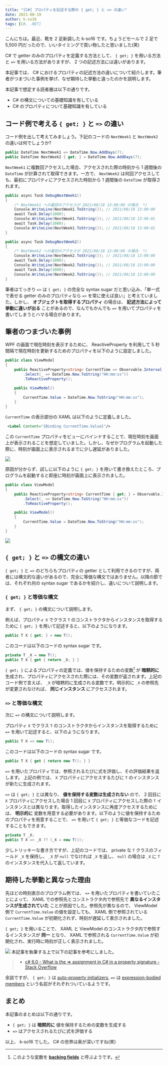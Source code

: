```yaml
---
title: "[C#] プロパティを記述する際の { get; } と => の違い"
date: 2021-08-19
author: k-so16
tags: [C#, .NET]
---
```


こんにちは。最近、靴を 2 足新調した k-so16 です。ちょうどセールで 2 足で 5,500 円だったので、いいタイミングで買い物したと思いました(笑)

C# で getter のみのプロパティを定義する方法として、 `{ get; }` を用いる方法と `=>` を用いる方法がありますが、 2 つの記述方法には違いがあります。

本記事では、 C# におけるプロパティの記述方法の違いについて紹介します。筆者がつまづいた事例を挙げ、なぜ期待した挙動と違ったのかを説明します。

本記事で想定する読者層は以下の通りです。

- C# の構文についての基礎知識を有している
- C# のプロパティについて基礎知識を有している

## コード例で考える `{ get; }` と `=>` の違い

コード例を出して考えてみましょう。下記のコードの `NextWeek1` と `NextWeek2` の違いは何でしょうか?

```cs
public DateTime NextWeek1 => DateTime.Now.AddDays(7);
public DateTime NextWeek2 { get; } = DateTime.Now.AddDays(7);
```

`NextWeek1` に複数回アクセスした場合、アクセスされた際の時刻から 1 週間後の `DateTime` が計算されて取得できます。一方で、 `NextWeek2` は何回アクセスしても、最初にプロパティにアクセスされた時刻から 1 週間後の `DateTime` が取得されます。

```cs
public async Task DebugNextWeek1()
{
    /* NextWeek1 への最初のアクセスが 2021/08/18 13:00:00 の場合  */
    Console.WriteLine(NextWeek1.ToString()); // 2021/08/18 13:00:00
    await Task.Delay(1000);
    Console.WriteLine(NextWeek1.ToString()); // 2021/08/18 13:00:01
    await Task.Delay(1000);
    Console.WriteLine(NextWeek1.ToString()); // 2021/08/18 13:00:02
}

public async Task DebugNextWeek2()
{
    /* NextWeek2 への最初のアクセスが 2021/08/18 13:00:00 の場合  */
    Console.WriteLine(NextWeek2.ToString()); // 2021/08/18 13:00:00
    await Task.Delay(1000);
    Console.WriteLine(NextWeek2.ToString()); // 2021/08/18 13:00:00
    await Task.Delay(1000);
    Console.WriteLine(NextWeek2.ToString()); // 2021/08/18 13:00:00
}
```

筆者はてっきり `=>` は `{ get; }` の完全な syntax sugar だと思い込み、「単一式で表せる getter のみのプロパティなら `=>` を常に使えば良い」と考えていました。しかし、 **オブジェクトを取得するプロパティ** の場合は、 **記述方法によって挙動に違いが出る** ことがあるので、なんでもかんでも `=>` を用いてプロパティを書いてしまうとハマる場合があります。


## 筆者のつまづいた事例

WPF の画面で現在時刻を表示するために、 ReactiveProperty を利用して 5 秒間隔で現在時刻を更新するためのプロパティを以下のように設定しました。

```cs
public class ViewModel
{
    public ReactiveProperty<string> CurrentTime => Observable.Interval(Timespan.FromSeconds(5))
        .Select(_ => DateTime.Now.ToString("HH:mm:ss"))
        .ToReactiveProperty();

    public ViewModel()
    {
        CurrentTime.Value = DateTime.Now.ToString("HH:mm:ss");
    }
}
```

`CurrentTime` の表示部分の XAML は以下のように定義しました。

```xml
 <Label Content="{Binding CurrentTime.Value}"/>
```

この `CurrentTime` プロパティをビューにバインドすることで、現在時刻を画面上が表示されることを想定していました。しかし、なぜかプログラムを起動した際に、時刻が画面上に表示されるまでに少し遅延がありました。

![](images/difference-between-getter-and-expression-bodied-members-in-csharp-1.gif)

原因が分からず、試しに以下のように `{ get; }` を用いて書き換えたところ、プログラムを起動すると即座に時刻が画面上に表示されました。

```cs
public class ViewModel
{
    public ReactiveProperty<string> CurrentTime { get; } = Observable.Interval(Timespan.FromSeconds(5))
        .Select(_ => DateTime.Now.ToString("HH:mm:ss"))
        .ToReactiveProperty();

    public ViewModel()
    {
        CurrentTime.Value = DateTime.Now.ToString("HH:mm:ss");
    }
}
```

![](images/difference-between-getter-and-expression-bodied-members-in-csharp-2.gif)

## `{ get; }` と `=>` の構文の違い

`{ get; }` と `=>` のどちらもプロパティの getter として利用できるのですが、両者には構文的な違いがあるので、完全に等価な構文ではありません。以降の節では、それぞれ何の syntax sugar であるかを紹介し、違いについて説明します。

### `{ get; }` と等価な構文

まず、 `{ get; }` の構文について説明します。

例えば、プロパティ `X` でクラス `T` のコンストラクタからインスタンスを取得するために `{ get; }` を用いて記述すると、以下のようになります。

```cs
public T X { get; } = new T();
```

このコードは以下のコードの syntax sugar です。

```cs
private T _X = new T();
public T X { get { return _X; } }
```

`{ get; }` によるプロパティの定義では、値を保持するための変数[^:backing-field] が **暗黙的に** 生成され、プロパティにアクセスされた際には、その変数が返されます。上記のコード例で言えば、 `_X` が暗黙的に生成される変数です。明示的に `_X` の参照先が変更されなければ、 **同じインスタンス** にアクセスされます。

### `=>` と等価な構文

次に `=>` の構文について説明します。

プロパティ `X` でクラス `T` のコンストラクタからインスタンスを取得するために `=>` を用いて記述すると、以下のようになります。

```cs
public T X => new T();
```

このコードは以下のコードの syntax sugar です。

```cs
public T X { get { return new T(); } }
```

`=>` を用いたプロパティでは、参照されるたびに式を評価し、その評価結果を返します。 上記の例では、 `X` プロパティにアクセスするたびに `T` のインスタンスが新たに生成されます。

`=>` は `{ get; }` とは異なり、 **値を保持する変数は生成されない** ので、 2 回目に `X` プロパティにアクセスした場合 1 回目に `X` プロパティにアクセスした際の `T` インスタンスとは異なります。取得したインスタンスに再度アクセスするためには、 **明示的に** 変数を用意する必要があります。以下のように値を保持するためのプロパティを用意することで、 `=>` を用いて `{ get; }` と等価なコードを記述することもできます。

```cs
private T _X;
public T X => _X ?? (_X = new T());
```

少しトリッキーな書き方ですが、上記のコードでは、 private な `T` クラスのフィールド `_X` を保持し、 `_X` が `null` でなければ `_X` を返し、 `null` の場合は `_X` に `T` のインスタンスを代入して返しています。

## 期待した挙動と異なった理由

先ほどの時刻表示のプログラム例では、 `=>` を用いたプロパティを書いていたことによって、 XAML での参照先とコンストラクタ内で参照先で **異なるインスタンスが生成されていた** ことが原因でした。参照先が異なるので、 ViewModel 側で `CurrentTime.Value` の値を設定しても、 XAML 側で参照されている `CurrentTime.Value` が初期化されず、時刻が遅延して表示されました。

`{ get; }` を用いることで、 XAML と ViewModel のコンストラクタ内で参照するインスタンスが **同一** となり、 XAML で参照される `CurrentTime.Value` が初期化され、実行時に時刻が正しく表示されました。

![](images/difference-between-getter-and-expression-bodied-members-in-csharp-3.png)
本記事を執筆する上で以下の記事を参考にしました。

> - [c# 6.0 - What is the => assignment in C# in a property signature - Stack Overflow](https://stackoverflow.com/a/38999936)

余談ですが、 `{ get; }` は [auto-property initializers](https://docs.microsoft.com/en-us/archive/msdn-magazine/2014/october/csharp-the-new-and-improved-csharp-6-0#auto-property-initializers), `=>` は [expression-bodied members](https://docs.microsoft.com/en-us/dotnet/csharp/programming-guide/statements-expressions-operators/expression-bodied-members) という名前がそれぞれついているようです。
## まとめ

本記事のまとめは以下の通りです。

- `{ get; }` は **暗黙的に** 値を保持するための変数を生成する
- `=>` はアクセスされるたびに式を評価する

以上、 k-so16 でした。 C# の世界は奥が深いですね(笑)

[^:backing-field]: このような変数を **[backing fields](https://docs.microsoft.com/en-us/dotnet/csharp/programming-guide/classes-and-structs/properties#properties-with-backing-fields)** と呼ぶようです。
